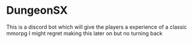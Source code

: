 # DungeonSX
This is a discord bot which will give the players a experience of a classic mmorpg I might regret making this later on but no turning back
